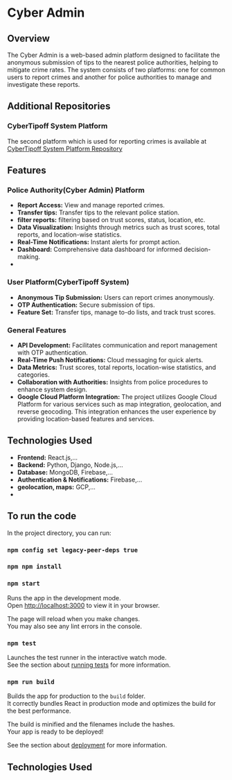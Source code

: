 # Cyber Admin

## Overview
The Cyber Admin is a web-based admin platform designed to facilitate the anonymous submission of tips to the nearest police authorities, helping to mitigate crime rates. The system consists of two platforms: one for common users to report crimes and another for police authorities to manage and investigate these reports.



## Additional Repositories

### CyberTipoff System Platform
The second platform which is used for reporting crimes is available at [CyberTipoff System Platform Repository](https://github.com/guptashubham95a/CyberTipoff-System)


## Features



### Police Authority(Cyber Admin) Platform
- **Report Access:** View and manage reported crimes.
- **Transfer tips:** Transfer tips to the relevant police station.
- **filter reports:** filtering based on trust scores, status, location, etc.
- **Data Visualization:** Insights through metrics such as trust scores, total reports, and location-wise statistics.
- **Real-Time Notifications:** Instant alerts for prompt action.
- **Dashboard:** Comprehensive data dashboard for informed decision-making.
- 
### User Platform(CyberTipoff System)
- **Anonymous Tip Submission:** Users can report crimes anonymously.
- **OTP Authentication:** Secure submission of tips.
- **Feature Set:** Transfer tips, manage to-do lists, and track trust scores.


### General Features
- **API Development:** Facilitates communication and report management with OTP authentication.
- **Real-Time Push Notifications:** Cloud messaging for quick alerts.
- **Data Metrics:** Trust scores, total reports, location-wise statistics, and categories.
- **Collaboration with Authorities:** Insights from police procedures to enhance system design.
- **Google Cloud Platform Integration:** The project utilizes Google Cloud Platform for various services such as map integration, geolocation, and reverse geocoding. This integration enhances the user experience by providing location-based features and services.

## Technologies Used
- **Frontend:** React.js,...
- **Backend:** Python, Django, Node.js,...
- **Database:** MongoDB, Firebase,...
- **Authentication & Notifications:** Firebase,...
- **geolocation, maps:** GCP,...
- 
## To run the code

In the project directory, you can run:

### `npm config set legacy-peer-deps true`

### `npm npm install`

### `npm start`

Runs the app in the development mode.\
Open [http://localhost:3000](http://localhost:3000) to view it in your browser.

The page will reload when you make changes.\
You may also see any lint errors in the console.

### `npm test`

Launches the test runner in the interactive watch mode.\
See the section about [running tests](https://facebook.github.io/create-react-app/docs/running-tests) for more information.

### `npm run build`

Builds the app for production to the `build` folder.\
It correctly bundles React in production mode and optimizes the build for the best performance.

The build is minified and the filenames include the hashes.\
Your app is ready to be deployed!

See the section about [deployment](https://facebook.github.io/create-react-app/docs/deployment) for more information.

## Technologies Used
